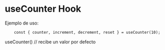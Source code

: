 # useCounter Hook

Ejemplo de uso:
```
    const { counter, increment, decrement, reset } = useCounter(10);
```

useCounter()    // recibe un valor por defecto